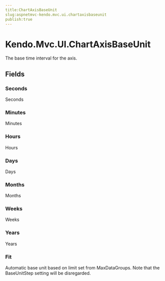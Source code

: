 ```yaml
---
title:ChartAxisBaseUnit
slug:aspnetmvc-kendo.mvc.ui.chartaxisbaseunit
publish:true
---
```


# Kendo.Mvc.UI.ChartAxisBaseUnit
The base time interval for the axis.

## Fields
### Seconds
Seconds
### Minutes
Minutes
### Hours
Hours
### Days
Days
### Months
Months
### Weeks
Weeks
### Years
Years
### Fit
Automatic base unit based on limit set from MaxDataGroups.
            Note that the BaseUnitStep setting will be disregarded.




